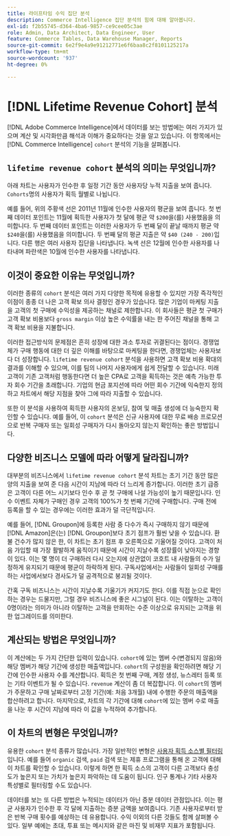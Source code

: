 ```yaml
---
title: 라이프타임 수익 집단 분석
description: Commerce Intelligence 집단 분석의 힘에 대해 알아봅니다.
exl-id: f2b55745-d364-4ba6-9857-ce9cee05c3ae
role: Admin, Data Architect, Data Engineer, User
feature: Commerce Tables, Data Warehouse Manager, Reports
source-git-commit: 6e2f9e4a9e91212771e6f6baa8c2f8101125217a
workflow-type: tm+mt
source-wordcount: '937'
ht-degree: 0%

---
```


# [!DNL Lifetime Revenue Cohort] 분석

[!DNL Adobe Commerce Intelligence]에서 데이터를 보는 방법에는 여러 가지가 있으며 계산 및 시각화만큼 해석과 이해가 중요하다는 것을 알고 있습니다. 이 항목에서는 [!DNL Commerce Intelligence] `cohort` 분석의 기능을 살펴봅니다.

## `lifetime revenue cohort` 분석의 의미는 무엇입니까?

아래 차트는 사용자가 인수한 후 일정 기간 동안 사용자당 누적 지출을 보여 줍니다. `Cohorts`명의 사용자가 획득 월별로 나뉩니다.

예를 들어, 위의 주황색 선은 2011년 11월에 인수한 사용자의 평균을 보여 줍니다. 첫 번째 데이터 포인트는 11월에 획득한 사용자가 첫 달에 평균 약 `$200`을(를) 사용했음을 의미합니다. 두 번째 데이터 포인트는 이러한 사용자가 두 번째 달이 끝날 때까지 평균 약 `$240`을(를) 사용했음을 의미합니다. 두 번째 달의 평균 지출은 약 `$40 (240 - 200)`입니다. 다른 행은 여러 사용자 집단을 나타냅니다. 녹색 선은 12월에 인수한 사용자를 나타내며 파란색은 10월에 인수한 사용자를 나타냅니다.

## 이것이 중요한 이유는 무엇입니까?

이러한 종류의 `cohort` 분석은 여러 가지 다양한 목적에 유용할 수 있지만 가장 즉각적인 이점이 종종 더 나은 고객 확보 의사 결정인 경우가 있습니다. 많은 기업이 마케팅 지출을 고객의 첫 구매에 수익성을 제공하는 채널로 제한합니다. 이 회사들은 평균 첫 구매가 고객 확보 비용보다 `gross margin` 이상 높은 수익률을 내는 한 주어진 채널을 통해 고객 확보 비용을 지불합니다.

이러한 접근방식의 문제점은 흔히 성장에 대한 과소 투자로 귀결된다는 점이다. 경쟁업체가 구매 행동에 대한 더 깊은 이해를 바탕으로 마케팅을 한다면, 경쟁업체는 사용자보다 더 성장합니다. `lifetime revenue cohort` 분석을 사용하면 고객 확보 비용 확대의 결과를 이해할 수 있으며, 이를 팀의 나머지 사용자에게 쉽게 전달할 수 있습니다. 미래 고객이 기존 고객처럼 행동한다면 더 높은 CPA로 고객을 획득하는 것은 예측 가능한 투자 회수 기간을 초래합니다. 기업의 현금 포지션에 따라 어떤 회수 기간에 익숙한지 정의하고 차트에서 해당 지점을 찾아 그에 따라 지출할 수 있습니다.

또한 이 분석을 사용하여 획득한 사용자의 온보딩, 참여 및 매출 생성에 더 능숙한지 확인할 수 있습니다. 예를 들어, 이 `cohort` 분석은 신규 사용자에 대한 무료 배송 프로모션으로 반복 구매자 또는 일회성 구매자가 다시 돌아오지 않는지 확인하는 좋은 방법입니다.

## 다양한 비즈니스 모델에 따라 어떻게 달라집니까?

대부분의 비즈니스에서 `lifetime revenue cohort` 분석 차트는 초기 기간 동안 많은 양의 지출을 보여 준 다음 시간이 지남에 따라 더 느리게 증가합니다. 이러한 초기 급증은 고객이 다른 어느 시기보다 인수 후 곧 첫 구매에 나설 가능성이 높기 때문입니다. 인수 이벤트 자체가 구매인 경우 고객의 100%가 첫 번째 기간에 구매합니다. 구매 전에 등록을 할 수 있는 경우에는 이러한 효과가 덜 극단적입니다.

예를 들어, [!DNL Groupon]에 등록한 사람 중 다수가 즉시 구매하지 않기 때문에 [!DNL Amazon]은(는) [!DNL Groupon]보다 초기 점프가 훨씬 낮을 수 있습니다. 환불 건수가 많지 않은 한, 이 차트는 초기 점프 후 오른쪽으로 기울어질 것이다. 고객이 처음 가입할 때 가장 활발하게 움직이기 때문에 시간이 지날수록 성장률이 낮아지는 경향이 있다. 이는 몇 명이 더 구매하러 다시 오는지에 상관없이 코호트 내 사람들의 수가 일정하게 유지되기 때문에 평균이 하락하게 된다. 구독사업에서는 사람들이 일회성 구매를 하는 사업에서보다 경사도가 덜 공격적으로 붕괴될 것이다.

간혹 구독 비즈니스는 시간이 지날수록 기울기가 커지기도 한다. 이를 직접 눈으로 확인하는 경우는 드물지만, 그럴 경우 비즈니스에 좋은 시그널이 된다. 이는 이탈하는 고객이 0명이라는 의미가 아니라 이탈하는 고객을 만회하는 수준 이상으로 유지되는 고객을 위한 업그레이드를 의미한다.

## 계산되는 방법은 무엇입니까?

이 계산에는 두 가지 간단한 입력이 있습니다. `cohort`에 있는 멤버 수(변경되지 않음)와 해당 멤버가 해당 기간에 생성한 매출액입니다. `cohort`의 구성원을 확인하려면 해당 기간에 인수한 사용자 수를 계산합니다. 획득은 첫 번째 구매, 계정 생성, 뉴스레터 등록 또는 기타 이벤트가 될 수 있습니다. `revenue` 계산이 좀 더 복잡합니다. 이 `cohort`의 멤버가 주문하고 구매 날짜로부터 고정 기간(예: 처음 3개월) 내에 수행한 주문의 매출액을 합산하려고 합니다. 마지막으로, 차트의 각 기간에 대해 `cohort`에 있는 멤버 수로 매출을 나눈 후 시간이 지남에 따라 이 값을 누적하여 추가합니다.

## 이 차트의 변형은 무엇입니까?

유용한 `cohort` 분석 종류가 많습니다. 가장 일반적인 변형은 [사용자 획득 소스별 필터링](../analysis/most-value-source-channel.md)입니다. 예를 들어 `organic` 검색, `paid` 검색 또는 제휴 프로그램을 통해 온 고객에 대해 이 차트를 확인할 수 있습니다. 이렇게 하면 한 획득 소스의 고객이 다른 고객보다 충성도가 높은지 또는 가치가 높은지 파악하는 데 도움이 됩니다. 인구 통계나 기타 사용자 특성별로 필터링할 수도 있습니다.

데이터를 보는 또 다른 방법은 누적되는 데이터가 아닌 증분 데이터 관점입니다. 이는 평균 사용자가 인수한 후 각 달에 지출하는 증분 금액을 보여줍니다. 기존 사용자로부터 받은 반복 구매 횟수를 예상하는 데 유용합니다. 수익 이외의 다른 것들도 함께 살펴볼 수 있다. 일부 예에는 초대, 투표 또는 메시지와 같은 마진 및 비재무 지표가 포함됩니다.
